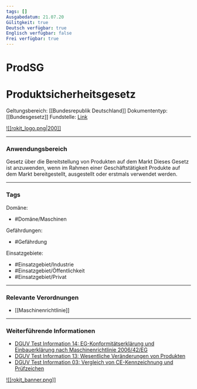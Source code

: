 ```yaml
---
tags: []
Ausgabedatum: 21.07.20
Gülitgkeit: true
Deutsch verfügbar: true
Englisch verfügbar: false
Frei verfügbar: true
---
```


# ProdSG
# Produktsicherheitsgesetz

Geltungsbereich: [[Bundesrepublik Deutschland]]
Dokumententyp: [[Bundesgesetz]]
Fundstelle: [Link](https://www.gesetze-im-internet.de/prodsg_2021/index.html#BJNR314700021BJNE000201126)

[![[rokit_logo.png|200]]](https://public-robots.de/)

***
### Anwendungsbereich

Gesetz über die Bereitstellung von Produkten auf dem Markt
Dieses Gesetz ist anzuwenden, wenn im Rahmen einer Geschäftstätigkeit Produkte auf dem Markt bereitgestellt, ausgestellt oder erstmals verwendet werden.

***
### Tags

Domäne:
- #Domäne/Maschinen 

Gefährdungen:
- #Gefährdung 

Einsatzgebiete:
- #Einsatzgebiet/Industrie 
- #Einsatzgebiet/Öffentlichkeit 
- #Einsatzgebiet/Privat 

***
### Relevante Verordnungen

- [[Maschinenrichtlinie]]

***
### Weiterführende Informationen


- [DGUV Test Information 14: EG-Konformitätserklärung und Einbauerklärung nach Maschinenrichtlinie 2006/42/EG](https://publikationen.dguv.de/widgets/pdf/download/article/3095)
- [DGUV Test Information 13: Wesentliche Veränderungen von Produkten](https://publikationen.dguv.de/widgets/pdf/download/article/4666)
- [DGUV Test Information 03: Vergleich von CE-Kennzeichnung und Prüfzeichen](https://publikationen.dguv.de/widgets/pdf/download/article/3085)

[![[rokit_banner.png]]](https://public-robots.de/)